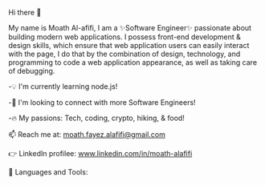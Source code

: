 Hi there 👋

My name is Moath Al-afifi,
I am a ✨Software Engineer✨ passionate about building modern web applications.
I possess front-end development & design skills, which ensure that web application users can easily interact with the page, I do that by the combination of design, technology, and programming to code a web application appearance, as well as taking care of debugging.

-💡 I'm currently learning node.js!

-🤝 I'm looking to connect with more Software Engineers!

-🔥 My passions: Tech, coding, crypto, hiking, & food!

📫 Reach me at: moath.fayez.alafifi@gmail.com

:point_right: LinkedIn profilee: www.linkedin.com/in/moath-alafifi
 
🔨 Languages and Tools:
